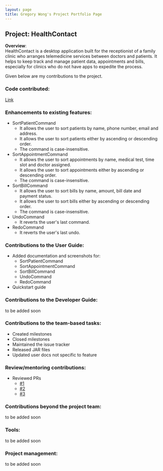 ```yaml
---
layout: page
title: Gregory Wong's Project Portfolio Page
---
```


## Project: HealthContact
**Overview**: <br>
HealthContact is a desktop application built for the receptionist of a family clinic who arranges telemedicine services between doctors and patients.
It helps to keep track and manage patient data, appointments and bills, especially for clinics who do not have apps to expedite the process.


Given below are my contributions to the project.

### Code contributed:
[Link](https://nus-cs2103-ay2223s1.github.io/tp-dashboard/?search=specops2016&breakdown=true&sort=groupTitle&sortWithin=title&since=2022-09-16&timeframe=commit&mergegroup=&groupSelect=groupByRepos&checkedFileTypes=docs~functional-code~test-code~other&tabOpen=true&tabType=authorship&tabAuthor=SpecOps2016&tabRepo=AY2223S1-CS2103T-W08-1%2Ftp%5Bmaster%5D&authorshipIsMergeGroup=false&authorshipFileTypes=docs~functional-code~test-code~other&authorshipIsBinaryFileTypeChecked=false&authorshipIsIgnoredFilesChecked=false)

### Enhancements to existing features:
* SortPatientCommand
    * It allows the user to sort patients by name, phone number, email and address.
    * It allows the user to sort patients either by ascending or descending order.
    * The command is case-insensitive.
* SortAppointmentCommand
    * It allows the user to sort appointments by name, medical test, time slot and doctor assigned.
    * It allows the user to sort appointments either by ascending or descending order.
    * The command is case-insensitive.
* SortBillCommand
    * It allows the user to sort bills by name, amount, bill date and payment status.
    * It allows the user to sort bills either by ascending or descending order.
    * The command is case-insensitive.
* UndoCommand
    * It reverts the user's last command.
* RedoCommand
   * It reverts the user's last undo.
   
### Contributions to the User Guide:
* Added documentation and screenshots for:
    * SortPatientCommand
    * SortAppointmentCommand
    * SortBillCommand
    * UndoCommand
    * RedoCommand
* Quickstart guide

### Contributions to the Developer Guide:
to be added soon

### Contributions to the team-based tasks:
* Created milestones
* Closed milestones
* Maintained the issue tracker
* Released JAR files
* Updated user docs not specific to feature

### Review/mentoring contributions:
* Reviewed PRs
    * [#1](https://github.com/AY2223S1-CS2103T-W08-1/tp/pull/264)
    * [#2](https://github.com/AY2223S1-CS2103T-W08-1/tp/pull/158)
    * [#3](https://github.com/AY2223S1-CS2103T-W08-1/tp/pull/141)

### Contributions beyond the project team:
to be added soon

### Tools:
to be added soon

### Project management:
to be added soon
